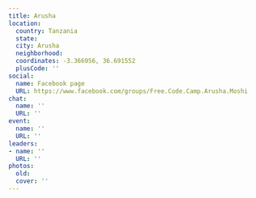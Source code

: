 ```yaml
---
title: Arusha
location:
  country: Tanzania
  state: 
  city: Arusha
  neighborhood: 
  coordinates: -3.366956, 36.691552
  plusCode: ''
social:
  name: Facebook page
  URL: https://www.facebook.com/groups/Free.Code.Camp.Arusha.Moshi
chat:
  name: ''
  URL: ''
event:
  name: ''
  URL: ''
leaders:
- name: ''
  URL: ''
photos:
  old: 
  cover: ''
---
```

